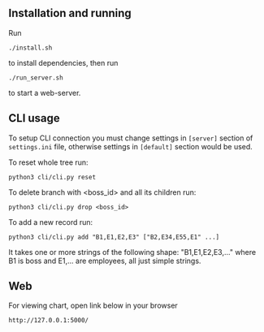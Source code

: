 ## Installation and running

Run

    ./install.sh

to install dependencies, then run

    ./run_server.sh

to start a web-server.

## CLI usage

To setup CLI connection you must change settings in `[server]` section of `settings.ini` file, otherwise settings in `[default]` section would be used.

To reset whole tree run:

    python3 cli/cli.py reset

To delete branch with <boss_id> and all its children run:

    python3 cli/cli.py drop <boss_id>

To add a new record run:

    python3 cli/cli.py add "B1,E1,E2,E3" ["B2,E34,E55,E1" ...]

It takes one or more strings of the following shape: "B1,E1,E2,E3,..." where B1 is boss and E1,... are employees, all just simple strings.

## Web

For viewing chart, open link below in your browser

    http://127.0.0.1:5000/
